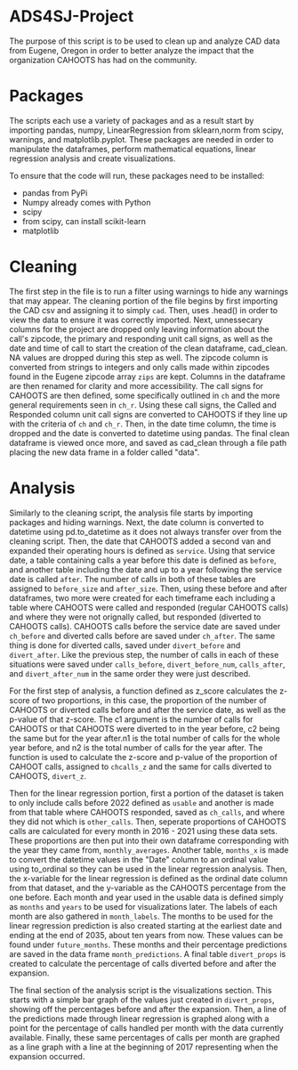 # ADS4SJ-Project
The purpose of this script is to be used to clean up and analyze CAD data from Eugene, Oregon in order to better analyze the impact that the 
organization CAHOOTS has had on the community.

 # Packages
 The scripts each use a variety of packages and as a result start by importing pandas, numpy, LinearRegression from sklearn,norm from scipy, warnings, and matplotlib.pyplot. These packages are needed in order to manipulate the dataframes, perform mathematical equations, linear regression analysis and create visualizations.

 To ensure that the code will run, these packages need to be installed:
 - pandas from PyPi
 - Numpy already comes with Python
 - scipy
 - from scipy, can install scikit-learn
 - matplotlib

 # Cleaning
 The first step in the file is to run a filter using warnings to hide any warnings that may appear. 
 The cleaning portion of the file begins by first importing the CAD csv and assigning it to simply `cad`. Then, uses .head() in order to view the data to ensure 
 it was correctly imported. Next, unnessecary columns for the project are dropped only leaving information about the call's zipcode, the primary and responding unit call signs, 
 as well as the date and time of call to start the creation of the clean dataframe, cad_clean. NA values are dropped during this step as well. The zipcode column is converted 
 from strings to integers and only calls made within zipcodes found in the Eugene zipcode array `zips` are kept. Columns in the dataframe are then renamed for clarity and more 
 accessibility. The call signs for CAHOOTS are then defined, some specifically outlined in `ch` and the more general requirements seen in `ch_r`. Using these call signs, the 
 Called and Responded column unit call signs are converted to CAHOOTS if they line up with the criteria of `ch` and `ch_r`. Then, in the date time column, the time is dropped and 
 the date is converted to datetime using pandas. The final clean dataframe is viewed once more, and saved as cad_clean through a file path placing the new data frame in a folder called "data". 


 # Analysis
 Similarly to the cleaning script, the analysis file starts by importing packages and hiding warnings.
 Next, the date column is converted to datetime using pd.to_datetime as it does not always transfer over from the cleaning script. 
 Then, the date that CAHOOTS added a second van and expanded their operating hours is defined as `service`. Using that service date, a table containing calls a year before this date is defined as `before`, and another table including the date and up to a year following the service date is called `after`. The number of calls in both of these tables are assigned
 to `before_size` and `after_size`. Then, using these before and after dataframes, two more were created for each timeframe each including a table where CAHOOTS were called and
 responded (regular CAHOOTS calls) and where they were not orignally called, but responded (diverted to CAHOOTS calls). CAHOOTS calls before the service date are saved under 
 `ch_before` and diverted calls before are saved under `ch_after`. The same thing is done for diverted calls, saved under `divert_before` and `divert_after`. Like the previous step,
 the number of calls in each of these situations were saved under `calls_before`, `divert_before_num`, `calls_after`, and `divert_after_num` in the same order they were just described.
 
 For the first step of analysis, a function defined as z_score calculates the z-score of two proportions, in this case, the proportion of the number of CAHOOTS or diverted calls
 before and after the service date, as well as the p-value of that z-score. The c1 argument is the number of calls for CAHOOTS or that CAHOOTS were diverted to in the year before,
 c2 being the same but for the year after.n1 is the total number of calls for the whole year before, and n2 is the total number of calls for the year after. The function is used 
 to calculate the z-score and p-value of the proportion of CAHOOT calls, assigned to `chcalls_z` and the same for calls diverted to CAHOOTS, `divert_z`. 

 Then for the linear regression portion, first a portion of the dataset is taken to only include calls before 2022 defined as `usable` and another is made from that table where CAHOOTS responded, saved as `ch_calls`, and where they did not which is `other_calls`. Then, seperate proportions of 
 CAHOOTS calls are calculated for every month in 2016 - 2021 using these data sets. These proportions are then put into their own dataframe corresponding
 with the year they came from, `monthly_averages`. Another table, `months_x` is made to convert the datetime values in the "Date" column to an ordinal value using to_ordinal so they can be used in the linear regression analysis. Then, the x-variable for the linear regression is defined as the ordinal date column from that dataset, and the y-variable as the 
 CAHOOTS percentage from the one before. Each month and year used in the usable data is defined simply as `months` and `years` to be used for visualizations later. The labels of each month are also gathered in `month_labels`. The months to be used for the linear regression
prediction is also created starting at the earliest date and ending at the end of 2035, about ten years from now. These values can be found under `future_months`. These months and their percentage predictions are saved in the data frame `month_predictions`. A final table `divert_props` is created to calculate the percentage of calls diverted before and after the expansion.

The final section of the analysis script is the visualizations section. This starts with a simple bar graph of the values just created in `divert_props`, showing off the percentages before and after the expansion. Then, a line of the predictions made through linear regression is graphed along with a point for the percentage of calls handled per month with the data currently available. Finally, these same percentages of calls per month are graphed as a line graph with a line at the beginning of 2017 representing when the expansion occurred.
 
